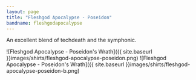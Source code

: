 ```yaml
---
layout: page
title: "Fleshgod Apocalypse - Poseidon"
bandname: fleshgodapocalypse
---
```


An excellent blend of techdeath and the symphonic.

![Fleshgod Apocalypse - Poseidon's Wrath]({{ site.baseurl }}images/shirts/fleshgod-apocalypse-poseidon.png)
![Fleshgod Apocalypse - Poseidon's Wrath]({{ site.baseurl }}images/shirts/fleshgod-apocalypse-poseidon-b.png)

